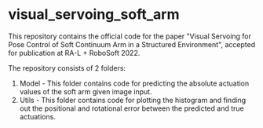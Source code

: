 # visual_servoing_soft_arm

This repository contains the official code for the paper "Visual Servoing for Pose Control of Soft Continuum Arm in a Structured Environment", accepted for publication at RA-L + RoboSoft 2022.

The repository consists of 2 folders:
  1. Model - This folder contains code for predicting the absolute actuation values of the soft arm given image input.
  2. Utils - This folder contains code for plotting the histogram and finding out the positional and rotational error between the predicted and true actuations. 
  
